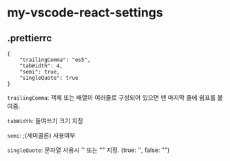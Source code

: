 # my-vscode-react-settings

## .prettierrc

```
{
    "trailingComma": "es5",
    "tabWidth": 4,
    "semi": true,
    "singleQuote": true
}
```

`trailingComma`: 객체 또는 배열이 여러줄로 구성되어 있으면 맨 마지막 줄에 쉼표를 붙여줌.

`tabWidth`: 들여쓰기 크기 지정

`semi`: ;(세미콜론) 사용여부

`singleQuote`: 문자열 사용시 '' 또는 "" 지정. (true: '', false: "")
